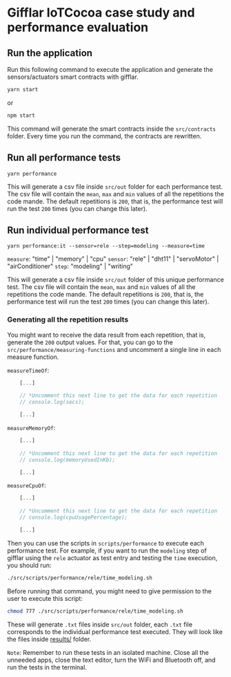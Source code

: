 # Gifflar IoTCocoa case study and performance evaluation

## Run the application

Run this following command to execute the application and generate the sensors/actuators smart contracts with gifflar.

```bash
yarn start
```

or

```bash
npm start
```

This command will generate the smart contracts inside the `src/contracts` folder. Every time you run the command, the contracts are rewritten.

## Run all performance tests

```
yarn performance
```

This will generate a csv file inside `src/out` folder for each performance test. The csv file will contain the `mean`, `max` and `min` values of all the repetitions the code mande. The default repetitions is `200`, that is, the performance test will run the test `200` times (you can change this later).

## Run individual performance test

```
yarn performance:it --sensor=rele --step=modeling --measure=time
```

`measure`: "time" | "memory" | "cpu"
`sensor`: "rele" | "dht11" | "servoMotor" | "airConditioner"
`step`: "modeling" | "writing"

This will generate a csv file inside `src/out` folder of this unique performance test. The csv file will contain the `mean`, `max` and `min` values of all the repetitions the code mande. The default repetitions is `200`, that is, the performance test will run the test `200` times (you can change this later).

### Generating all the repetition results
You might want to receive the data result from each repetition, that is, generate the `200` output values. For that, you can go to the `src/performance/measuring-functions` and uncomment a single line in each measure function.

`measureTimeOf`:

```javascript
    [...]
    
    // *Uncomment this next line to get the data for each repetition
    // console.log(secs);

    [...]
```

`measureMemoryOf`:

```javascript
    [...]
    
    // *Uncomment this next line to get the data for each repetition
    // console.log(memoryUsedInKb);

    [...]
```

`measureCpuOf`:

```javascript
    [...]
    
    // *Uncomment this next line to get the data for each repetition
    // console.log(cpuUsagePercentage);

    [...]
```

Then you can use the scripts in `scripts/performance` to execute each performance test. For example, if you want to run the `modeling` step of gifflar using the `rele` actuator as test entry and testing the `time` execution, you should run:

```bash
./src/scripts/performance/rele/time_modeling.sh
```

Before running that command, you might need to give permission to the user to execute this script:

```bash
chmod 777 ./src/scripts/performance/rele/time_modeling.sh
```

These will generate `.txt` files inside `src/out` folder, each `.txt` file corresponds to the individual performance test executed. They will look like the files inside [results/](https://github.com/GifflarJS-Framework/gifflar-iotcocoa-case-study/tree/main/results) folder.

`Note`: Remember to run these tests in an isolated machine. Close all the unneeded apps, close the text editor, turn the WiFi and Bluetooth off, and run the tests in the terminal.